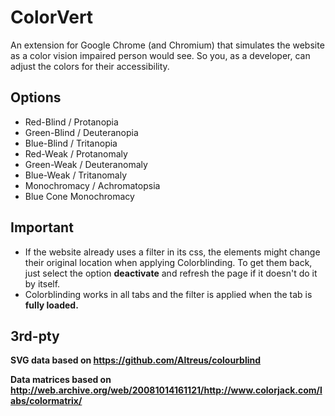 ColorVert
==========


An extension for Google Chrome (and Chromium) that simulates the website as a color vision impaired person would see. 
So you, as a developer, can adjust the colors for their accessibility.


Options
-------

<ul>
<li> Red-Blind / Protanopia </li>

<li> Green-Blind / Deuteranopia </li>

<li> Blue-Blind / Tritanopia </li>

<li> Red-Weak / Protanomaly </li>

<li> Green-Weak / Deuteranomaly </li>

<li> Blue-Weak / Tritanomaly </li>

<li> Monochromacy / Achromatopsia </li>

<li> Blue Cone Monochromacy </li>
</ul>



Important
------------

- If the website already uses a filter in its css, the elements might change their original location when applying Colorblinding. To get them back, just select the option <b>deactivate</b> and refresh the page if it doesn't do it by itself.
- Colorblinding works in all tabs and the filter is applied when the tab is <b>fully loaded<b>.

3rd-pty
------------

SVG data based on https://github.com/Altreus/colourblind

Data matrices based on http://web.archive.org/web/20081014161121/http://www.colorjack.com/labs/colormatrix/


